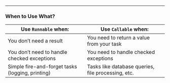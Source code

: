 
---
### When to Use What?

|Use `Runnable` when:|Use `Callable` when:|
|---|---|
|You don’t need a result|You need to return a value from your task|
|You don’t need to handle checked exceptions|You need to handle checked exceptions|
|Simple fire-and-forget tasks (logging, printing)|Tasks like database queries, file processing, etc.|
